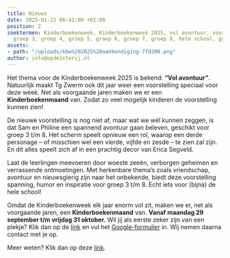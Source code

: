```yaml
---
title: Nieuws
date: 2025-01-22 06:41:00 +01:00
position: 2
zoektermen: Kinderboekenweek, Kinderboekenweek 2025, vol avontuur, voorstelling, voorstellingen,
  groep 3, groep 4, groep 5, groep 6, groep 7, groep 8, hele school, groep 3 t/m 8
assets:
- path: "/uploads/kbw%202025%20aankondiging-7fd200.png"
author: info@opde1sterij.nl
---
```


Het thema voor de Kinderboekenweek 2025 is bekend: **“Vol avontuur”**. Natuurlijk maakt Tg Zwerm ook dit jaar weer een voorstelling speciaal voor deze week. Net als voorgaande jaren maken we er een **Kinderboekenmaand** van. Zodat zo veel mogelijk kinderen de voorstelling kunnen zien!

De nieuwe voorstelling is nog niet af, maar wat we wél kunnen zeggen, is dat Sam en Philine een spannend avontuur gaan beleven, geschikt voor groep 3 t/m 8. Het scherm speelt opnieuw een rol, waarop een derde personage – of misschien wel een vierde, vijfde en zesde – te zien zal zijn. En dit alles speelt zich af in een prachtig decor van Erica Segveld.  

Laat de leerlingen meevoeren door woeste zeeën, verborgen geheimen en verrassende ontmoetingen. Met herkenbare thema’s zoals vriendschap, avontuur en nieuwsgierig zijn naar het onbekende, biedt deze voorstelling spanning, humor en inspiratie voor groep 3 t/m 8. Echt iets voor (bijna) de hele school!  

Omdat de Kinderboekenweek elk jaar enorm vol zit, maken we er, net als voorgaande jaren, een **Kinderboekenmaand** van. **Vanaf maandag 29 september t/m vrijdag 31 oktober.** Wil jij als eerste zeker zijn van een plekje? Klik dan op de [link](https://forms.gle/cArEnUq7ZfpJGYFc7) en vul het [Google-formulier](https://forms.gle/cArEnUq7ZfpJGYFc7) in. Wij nemen daarna contact met je op.  

Meer weten? Klik dan op deze [link](https://www.opde1sterij.nl/theatergroep-zwerm/kinderboekenweek-2025/).
